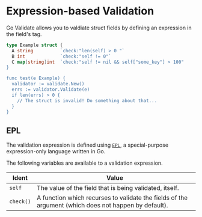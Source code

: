 # Expression-based Validation
Go Validate allows you to valdiate struct fields by defining an expression in the field's tag.

```go
type Example struct {
  A string          `check:"len(self) > 0 "`
  B int             `check:"self != 0"`
  C map[string]int  `check:"self != nil && self["some_key"] > 100"
}

func test(e Example) {
  validator := validate.New()
  errs := validator.Validate(e)
  if len(errs) > 0 {
    // The struct is invalid! Do something about that...
  }
}
```

## EPL
The validation expression is defined using [`EPL`](https://github.com/bww/epl), a special-purpose expression-only language written in Go.

The following variables are available to a validation expression.

| Ident | Value |
|-------|-------|
| `self` | The value of the field that is being validated, itself. |
| `check()` | A function which recurses to validate the fields of the argument (which does not happen by default). |


